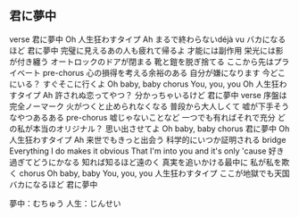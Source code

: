 ## 君に夢中

verse
君に夢中
Oh 人生狂わすタイプ
Ah まるで終わらないdéjà vu
バカになるほど 君に夢中
完璧に見えるあの人も疲れて帰るよ
才能には副作用
栄光には影が付き纏う
オートロックのドアが閉まる
靴と鎧を脱ぎ捨てる
ここから先はプライベート
pre-chorus
心の損得を考える余裕のある
自分が嫌になります
今どこにいる？
すぐそこに行くよ
Oh baby, baby
chorus
You, you, you
Oh 人生狂わすタイプ
Ah 許されぬ恋ってやつ？
分かっちゃいるけど 君に夢中
verse
序盤は完全ノーマーク
火がつくと止められなくなる
普段から大人しくて
嘘が下手そうなやつあるある
pre-chorus
嘘じゃないことなど
一つでも有ればそれで充分
どの私が本当のオリジナル？
思い出させてよ
Oh baby, baby
chorus
君に夢中
Oh 人生狂わすタイプ
Ah 来世でもきっと出会う
科学的にいつか証明される
bridge
Everything I do makes it obvious
That I'm into you and it's only 'cause
好き過ぎてどうにかなる
知れば知るほど遠のく
真実を追いかける最中に
私が私を欺く
chorus
Oh baby, baby
You, you, you
人生狂わすタイプ
ここが地獄でも天国
バカになるほど 君に夢中

夢中：むちゅう
人生：じんせい

